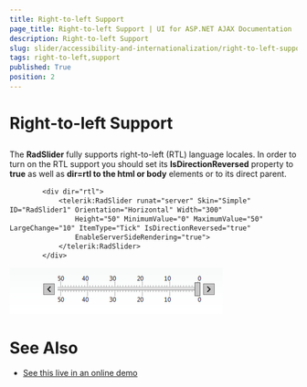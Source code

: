 ```yaml
---
title: Right-to-left Support
page_title: Right-to-left Support | UI for ASP.NET AJAX Documentation
description: Right-to-left Support
slug: slider/accessibility-and-internationalization/right-to-left-support
tags: right-to-left,support
published: True
position: 2
---
```


# Right-to-left Support



## 

The __RadSlider__ fully supports right-to-left (RTL) language locales. In order to turn on the RTL support you should set its __IsDirectionReversed__ property to __true__ as well as __dir=rtl to the html or body__ elements or to its direct parent.

````ASPNET
	    <div dir="rtl">
	        <telerik:RadSlider runat="server" Skin="Simple" ID="RadSlider1" Orientation="Horizontal" Width="300"
	            Height="50" MinimumValue="0" MaximumValue="50" LargeChange="10" ItemType="Tick" IsDirectionReversed="true"
	            EnableServerSideRendering="true">
	        </telerik:RadSlider>
	    </div>
````

![radslider-rtl-screenshot](images/radslider-rtl-screenshot.png)

# See Also

 * [See this live in an online demo](http://demos.telerik.com/aspnet-ajax/slider/examples/righttoleft/defaultcs.aspx)
